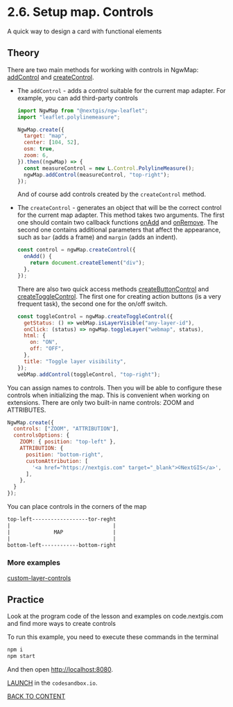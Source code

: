 # 2.6. Setup map. Controls

A quick way to design a card with functional elements

## Theory

There are two main methods for working with controls in NgwMap: [addControl](https://code-api.nextgis.com/classes/ngw_map.WebMapControls.html#addControl) and [createControl](https://code-api.nextgis.com/classes/ngw_map.WebMapControls.html#createControl).

- The `addControl` - adds a control suitable for the current map adapter. For example, you can add third-party controls

  ```javascript
  import NgwMap from "@nextgis/ngw-leaflet";
  import "leaflet.polylinemeasure";

  NgwMap.create({
    target: "map",
    center: [104, 52],
    osm: true,
    zoom: 6,
  }).then((ngwMap) => {
    const measureControl = new L.Control.PolylineMeasure();
    ngwMap.addControl(measureControl, "top-right");
  });
  ```

  And of course add controls created by the `createControl` method.

- The `createControl` - generates an object that will be the correct control for the current map adapter. This method takes two arguments. The first one should contain two callback functions [onAdd](https://code-api.nextgis.com/interfaces/ngw_map.MapControl.html#onAdd) and [onRemove](https://code-api.nextgis.com/interfaces/ngw_map.MapControl.html#onRemove). The second one contains additional parameters that affect the appearance, such as `bar` (adds a frame) and `margin` (adds an indent).

  ```javascript
  const control = ngwMap.createControl({
    onAdd() {
      return document.createElement("div");
    },
  });
  ```

  There are also two quick access methods [createButtonControl](https://code-api.nextgis.com/classes/ngw_map.WebMap.html#createButtonControl) and [createToggleControl](https://code-api.nextgis.com/classes/ngw_map.WebMap.html#createToggleControl). The first one for creating action buttons (is a very frequent task), the second one for the on/off switch.

  ```javascript
  const toggleControl = ngwMap.createToggleControl({
    getStatus: () => webMap.isLayerVisible("any-layer-id"),
    onClick: (status) => ngwMap.toggleLayer("webmap", status),
    html: {
      on: "ON",
      off: "OFF",
    },
    title: "Toggle layer visibility",
  });
  webMap.addControl(toggleControl, "top-right");
  ```

You can assign names to controls. Then you will be able to configure these controls when initializing the map. This is convenient when working on extensions. There are only two built-in name controls: ZOOM and ATTRIBUTES.

```javascript
NgwMap.create({
  controls: ["ZOOM", "ATTRIBUTION"],
  controlsOptions: {
    ZOOM: { position: "top-left" },
    ATTRIBUTION: {
      position: "bottom-right",
      customAttribution: [
        '<a href="https://nextgis.com" target="_blank">©NextGIS</a>',
      ],
    },
  }
});
```

You can place controls in the corners of the map

```txt
top-left------------------tor-reght
|                                 |
|              MAP                |
|                                 |
bottom-left------------bottom-right
```

### More examples

[custom-layer-controls](https://code.nextgis.com/demo-examples-custom-layer-controls)

## Practice

Look at the program code of the lesson and examples on code.nextgis.com and find more ways to create controls

To run this example, you need to execute these commands in the terminal

```bash
npm i
npm start
```

And then open [http://localhost:8080](http://localhost:8080).

[LAUNCH](https://githubbox.com/nextgis/ngf-tutorial/tree/master/tutorials/2_6_setup_map_controls) in the `codesandbox.io`.

[BACK TO CONTENT](../../README.md)
